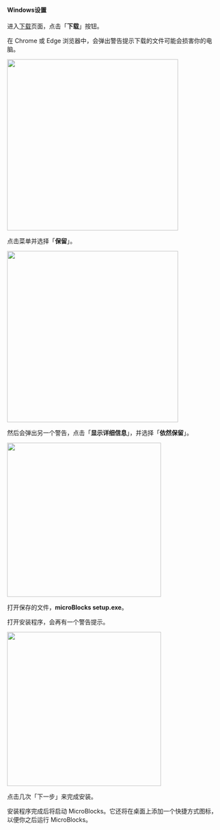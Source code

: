 #### Windows设置 ####

进入[下载](/download)页面，点击「**下载**」按钮。

在 Chrome 或 Edge 浏览器中，会弹出警告提示下载的文件可能会损害你的电脑。

<img src="/assets/img/md/get-started/win-downloadblocked-1.png" width="400">

点击菜单并选择「**保留**」。

<img src="/assets/img/md/get-started/win-downloadblocked-2.png" width="400">

然后会弹出另一个警告，点击「**显示详细信息**」，并选择「**依然保留**」。

<img src="/assets/img/md/get-started/win-downloadblocked-3.png" width="360">

打开保存的文件，**microBlocks setup.exe**。

打开安装程序，会再有一个警告提示。

<img src="/assets/img/md/get-started/win-setup-wizard.png" width="360">

点击几次「下一步」来完成安装。

安装程序完成后将启动 MicroBlocks。它还将在桌面上添加一个快捷方式图标，以便你之后运行 MicroBlocks。
